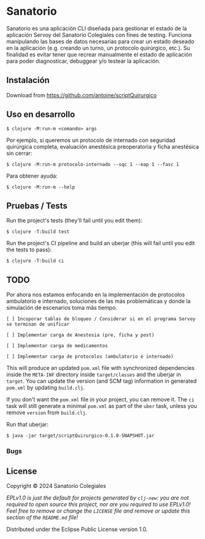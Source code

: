 # Sanatorio

Sanatorio es una aplicación CLI diseñada para gestionar el estado de la aplicación Servoy del Sanatorio Colegiales con fines de testing. 
Funciona manipulando las bases de datos necesarias para crear un estado deseado en la aplicación (e.g. creando un turno, un protocolo quirúrgico, etc.).
Su finalidad es evitar tener que recrear manualmente el estado de aplicación para poder diagnosticar, debuggear y/o testear la aplicación.


## Instalación

Download from https://github.com/antoine/scriptQuirurgico

## Uso en desarrollo

    $ clojure -M:run-m <comando> args

Por ejemplo, si queremos un protocolo de internado con seguridad quirúrgica completa, evaluación anestésica preoperatoria y ficha anestésica sin cerrar:

    $ clojure -M:run-m protocolo-internado --sqc 1 --eap 1 --fasc 1

Para obtener ayuda:

    $ clojure -M:run-m --help

## Pruebas / Tests

Run the project's tests (they'll fail until you edit them):

    $ clojure -T:build test

Run the project's CI pipeline and build an uberjar (this will fail until you edit the tests to pass):

    $ clojure -T:build ci

## TODO

Por ahora nos estamos enfocando en la implementación de protocolos ambulatorio e internado, soluciones de las más problemáticas y donde la simulación de escenarios toma más tiempo. 

    [ ] Incoporar tablas de bloqueo / Considerar si en el programa Servoy se terminan de unificar

    [ ] Implementar carga de Anestesia (pre, ficha y post)

    [ ] Implementar carga de medicamentos

    [ ] Implementar carga de protocolos (ambulatorio e internado)

This will produce an updated `pom.xml` file with synchronized dependencies inside the `META-INF`
directory inside `target/classes` and the uberjar in `target`. You can update the version (and SCM tag)
information in generated `pom.xml` by updating `build.clj`.

If you don't want the `pom.xml` file in your project, you can remove it. The `ci` task will
still generate a minimal `pom.xml` as part of the `uber` task, unless you remove `version`
from `build.clj`.

Run that uberjar:

    $ java -jar target/scriptQuirurgico-0.1.0-SNAPSHOT.jar


### Bugs


## License

Copyright © 2024 Sanatorio Colegiales

_EPLv1.0 is just the default for projects generated by `clj-new`: you are not_
_required to open source this project, nor are you required to use EPLv1.0!_
_Feel free to remove or change the `LICENSE` file and remove or update this_
_section of the `README.md` file!_

Distributed under the Eclipse Public License version 1.0.

